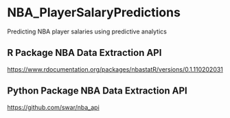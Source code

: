 # NBA_PlayerSalaryPredictions
Predicting NBA player salaries using predictive analytics

## R Package NBA Data Extraction API
https://www.rdocumentation.org/packages/nbastatR/versions/0.1.110202031

## Python Package NBA Data Extraction API
https://github.com/swar/nba_api
